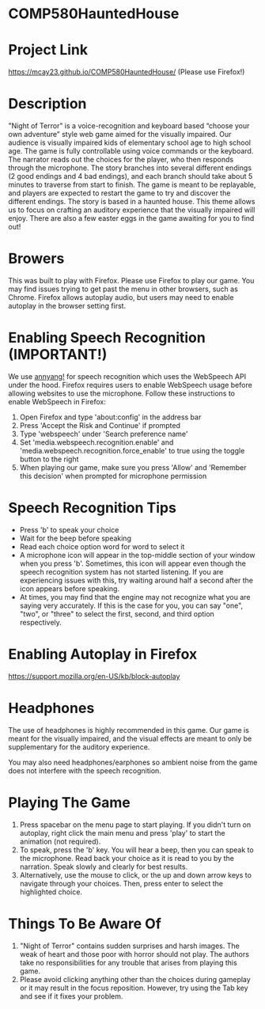 # COMP580HauntedHouse

# Project Link
https://mcay23.github.io/COMP580HauntedHouse/ (Please use Firefox!)

# Description
"Night of Terror" is a voice-recognition and keyboard based “choose your own adventure” style web game aimed for the visually impaired. Our audience is visually impaired kids of elementary school age to high school age. The game is fully controllable using voice commands or the keyboard. The narrator reads out the choices for the player, who then responds through the microphone. The story branches into several different endings (2 good endings and 4 bad endings), and each branch should take about 5 minutes to traverse from start to finish. The game is meant to be replayable, and players are expected to restart the game to try and discover the different endings. The story is based in a haunted house. This theme allows us to focus on crafting an auditory experience that the visually impaired will enjoy. There are also a few easter eggs in the game awaiting for you to find out!

# Browers
This was built to play with Firefox. Please use Firefox to play our game. You may find issues trying to get past the menu in other browsers, such as Chrome. Firefox allows autoplay audio, but users may need to enable autoplay in the browser setting first.

# Enabling Speech Recognition (IMPORTANT!)
We use [annyang!](https://github.com/TalAter/annyang) for speech recognition which uses the WebSpeech API under the hood. 
Firefox requires users to enable WebSpeech usage before allowing websites to use the microphone.
Follow these instructions to enable WebSpeech in Firefox:
1. Open Firefox and type 'about:config' in the address bar
2. Press 'Accept the Risk and Continue' if prompted
3. Type 'webspeech' under 'Search preference name'
4. Set 'media.webspeech.recognition.enable' and 'media.webspeech.recognition.force_enable' to true using the toggle button to the right
5. When playing our game, make sure you press 'Allow' and 'Remember this decision' when prompted for microphone permission

# Speech Recognition Tips
- Press 'b' to speak your choice
- Wait for the beep before speaking
- Read each choice option word for word to select it
- A microphone icon will appear in the top-middle section of your window when you press 'b'. Sometimes, this icon will appear even though the speech recognition system has not started listening. If you are experiencing issues with this, try waiting around half a second after the icon appears before speaking.
- At times, you may find that the engine may not recognize what you are saying very accurately. If this is the case for you, you can say "one", "two", or "three" to select the first, second, and third option respectively.

# Enabling Autoplay in Firefox
https://support.mozilla.org/en-US/kb/block-autoplay

# Headphones
The use of headphones is highly recommended in this game. Our game is meant for the visually impaired, and the visual effects are meant to only be supplementary for the auditory experience. 

You may also need headphones/earphones so ambient noise from the game does not interfere with the speech recognition.

# Playing The Game
1. Press spacebar on the menu page to start playing. If you didn't turn on autoplay, right click the main menu and press 'play' to start the animation (not required).
2. To speak, press the 'b' key. You will hear a beep, then you can speak to the microphone. Read back your choice as it is read to you by the narration. Speak slowly and clearly for best results. 
3. Alternatively, use the mouse to click, or the up and down arrow keys to navigate through your choices. Then, press enter to select the highlighted choice.

# Things To Be Aware Of
1. "Night of Terror" contains sudden surprises and harsh images. The weak of heart and those poor with horror should not play. The authors take no responsibilities for any trouble that arises from playing this game.
2. Please avoid clicking anything other than the choices during gameplay or it may result in the focus reposition. However, try using the Tab key and see if it fixes your problem.
